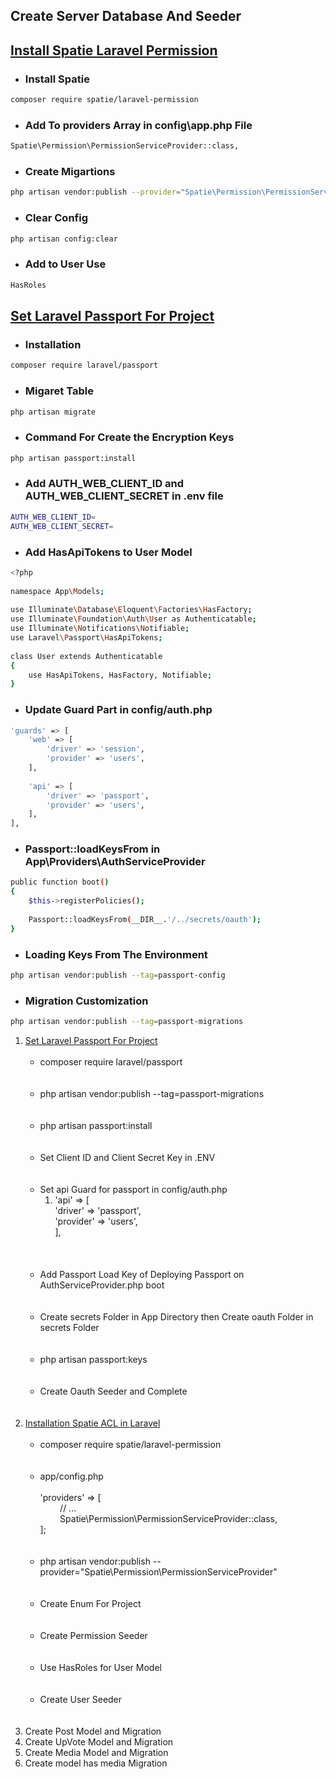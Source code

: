 ## Create Server Database And Seeder

## <a href="https://spatie.be/docs/laravel-permission/v5/installation-laravel">Install Spatie Laravel Permission</a>
- ### Install Spatie
```bash
composer require spatie/laravel-permission
```
- ### Add To providers Array in config\app.php File
```bash
Spatie\Permission\PermissionServiceProvider::class,
```
- ### Create Migartions
```bash
php artisan vendor:publish --provider="Spatie\Permission\PermissionServiceProvider"
```
- ### Clear Config
```bash
php artisan config:clear
```
- ### Add to User Use
```bash
HasRoles
```

## <a href="https://laravel.com/docs/9.x/passport">Set Laravel Passport For Project</a>
- ### Installation
```bash
composer require laravel/passport
```
- ### Migaret Table
```bash
php artisan migrate
```
- ### Command For Create the Encryption Keys
```bash
php artisan passport:install
```
- ### Add AUTH_WEB_CLIENT_ID and AUTH_WEB_CLIENT_SECRET in .env file
```bash
AUTH_WEB_CLIENT_ID=
AUTH_WEB_CLIENT_SECRET=
```
- ### Add HasApiTokens to User Model
```bash
<?php
 
namespace App\Models;
 
use Illuminate\Database\Eloquent\Factories\HasFactory;
use Illuminate\Foundation\Auth\User as Authenticatable;
use Illuminate\Notifications\Notifiable;
use Laravel\Passport\HasApiTokens;
 
class User extends Authenticatable
{
    use HasApiTokens, HasFactory, Notifiable;
}
```

- ### Update Guard Part in config/auth.php
```bash
'guards' => [
    'web' => [
        'driver' => 'session',
        'provider' => 'users',
    ],
 
    'api' => [
        'driver' => 'passport',
        'provider' => 'users',
    ],
],
```

- ### Passport::loadKeysFrom in App\Providers\AuthServiceProvider
```bash
public function boot()
{
    $this->registerPolicies();
 
    Passport::loadKeysFrom(__DIR__.'/../secrets/oauth');
}
```
- ### Loading Keys From The Environment
```bash
php artisan vendor:publish --tag=passport-config
```
- ### Migration Customization
```bash
php artisan vendor:publish --tag=passport-migrations
```

<ol>
        <li>
            <a href="https://laravel.com/docs/9.x/passport">
              Set Laravel Passport For Project
            </a>
            <ul>
                <br><li>
                    composer require laravel/passport
                </li><br>
                <br><li>
                    php artisan vendor:publish --tag=passport-migrations
                </li><br>
                <br><li>
                    php artisan passport:install
                </li><br>
                <br><li>
                    Set Client ID and Client Secret Key in .ENV
                </li><br>
                <br><li>
                    Set api Guard for passport in config/auth.php
                    <br><ol>
                    <li>
                        'api' => [<br>
                             'driver' => 'passport',<br>
                             'provider' => 'users',<br>
                         ],<br>
                    </li>
                    </ol><br>
                </li><br>
                <br><li>
                    Add Passport Load Key of Deploying Passport on AuthServiceProvider.php boot
                </li><br>
                <br><li>
                    Create secrets Folder in App Directory then Create oauth Folder in secrets Folder
                </li><br>
                <br><li>
                    php artisan passport:keys 
                </li><br>
                <br><li>
                    Create Oauth Seeder and Complete 
                </li><br>
            </ul>
        </li><br>
        <li>
            <a href="https://spatie.be/docs/laravel-permission/v5/installation-laravel">
                Installation Spatie ACL in Laravel
            </a>
            <ul>
                <br><li>
                    composer require spatie/laravel-permission
                </li><br>
                <br><li>
                    app/config.php <br><br>
                    'providers' => [<br>
                        &nbsp;&nbsp;&nbsp;&nbsp;&nbsp;&nbsp;&nbsp;&nbsp;// ... <br>
                        &nbsp;&nbsp;&nbsp;&nbsp;&nbsp;&nbsp;&nbsp;&nbsp;Spatie\Permission\PermissionServiceProvider::class,<br>
                    ];
                </li><br>
                <br><li>
                    php artisan vendor:publish --provider="Spatie\Permission\PermissionServiceProvider"
                </li><br>
                <br><li>
                    Create Enum For Project
                </li><br>
                <br><li>
                    Create Permission Seeder
                </li><br>
                <br><li>
                    Use HasRoles for User Model 
                </li><br>
                <br><li>
                    Create User Seeder
                </li><br>
            </ul>
        </li><br>
        <li>
            Create Post Model and Migration
        </li>
        <li>
            Create UpVote Model and Migration
        </li>
        <li>
            Create Media Model and Migration
        </li>
        <li>
            Create model has media Migration
        </li>
    </ol>

